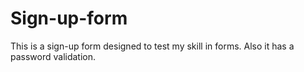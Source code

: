 # Sign-up-form
This is a sign-up form designed to test my skill in forms. Also it has a password validation.
